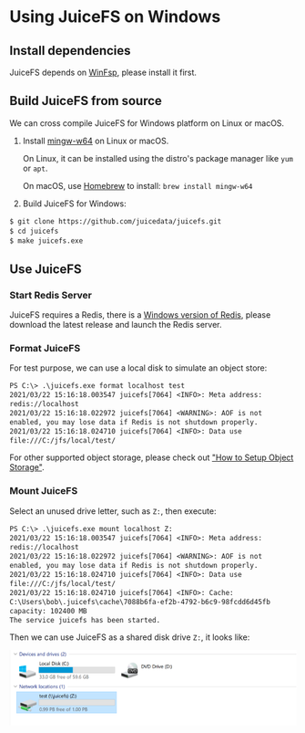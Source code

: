 # Using JuiceFS on Windows


## Install dependencies

JuiceFS depends on [WinFsp](http://www.secfs.net/winfsp/rel), please install it first.


## Build JuiceFS from source

We can cross compile JuiceFS for Windows platform on Linux or macOS.

1. Install [mingw-w64](http://mingw-w64.org) on Linux or macOS.

   On Linux, it can be installed using the distro's package manager like `yum` or `apt`.

   On macOS, use [Homebrew](https://brew.sh) to install: `brew install mingw-w64`

2. Build JuiceFS for Windows:

```bash
$ git clone https://github.com/juicedata/juicefs.git
$ cd juicefs
$ make juicefs.exe
```


## Use JuiceFS

### Start Redis Server

JuiceFS requires a Redis, there is a [Windows version of Redis](https://github.com/tporadowski/redis),
please download the latest release and launch the Redis server.


### Format JuiceFS

For test purpose, we can use a local disk to simulate an object store:

```
PS C:\> .\juicefs.exe format localhost test
2021/03/22 15:16:18.003547 juicefs[7064] <INFO>: Meta address: redis://localhost
2021/03/22 15:16:18.022972 juicefs[7064] <WARNING>: AOF is not enabled, you may lose data if Redis is not shutdown properly.
2021/03/22 15:16:18.024710 juicefs[7064] <INFO>: Data use file:///C:/jfs/local/test/
```

For other supported object storage, please check out ["How to Setup Object Storage"](reference/how_to_setup_object_storage.md).

### Mount JuiceFS

Select an unused drive letter, such as `Z:`, then execute:

```
PS C:\> .\juicefs.exe mount localhost Z:
2021/03/22 15:16:18.003547 juicefs[7064] <INFO>: Meta address: redis://localhost
2021/03/22 15:16:18.022972 juicefs[7064] <WARNING>: AOF is not enabled, you may lose data if Redis is not shutdown properly.
2021/03/22 15:16:18.024710 juicefs[7064] <INFO>: Data use file:///C:/jfs/local/test/
2021/03/22 15:16:18.024710 juicefs[7064] <INFO>: Cache: C:\Users\bob\.juicefs\cache\7088b6fa-ef2b-4792-b6c9-98fcdd6d45fb capacity: 102400 MB
The service juicefs has been started.
```

Then we can use JuiceFS as a shared disk drive `Z:`, it looks like:

![JuiceFS on Windows](images/juicefs-on-windows.png)
